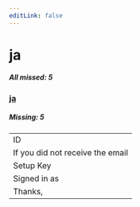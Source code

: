 ```yaml
---
editLink: false
---
```


# ja

##### All missed: 5


### [ja](https://github.com/Laravel-Lang/lang/blob/main/locales/ja/ja.json)

##### Missing: 5

<table >
<tr><td align="left" >
ID
</td>
</tr>
<tr><td align="left" >
If you did not receive the email
</td>
</tr>
<tr><td align="left" >
Setup Key
</td>
</tr>
<tr><td align="left" >
Signed in as
</td>
</tr>
<tr><td align="left" >
Thanks,
</td>
</tr>

</table>


